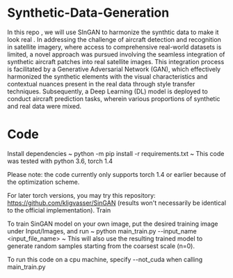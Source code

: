 # Synthetic-Data-Generation
In this repo , we will use SInGAN to harmonize the synthtic data to make it look real . In addressing the challenge of aircraft detection and recognition in satellite imagery, where access to comprehensive real-world datasets is limited, a novel approach was pursued involving the seamless
integration of synthetic aircraft patches into real satellite images. This integration process is facilitated by a Generative Adversarial Network (GAN), which effectively harmonized the synthetic elements with the visual characteristics and contextual nuances present in the real data through style transfer techniques. Subsequently, a Deep Learning (DL) model is deployed to conduct aircraft
prediction tasks, wherein various proportions of synthetic and real data were mixed. 

# Code
Install dependencies
~
python -m pip install -r requirements.txt
~
This code was tested with python 3.6, torch 1.4

Please note: the code currently only supports torch 1.4 or earlier because of the optimization scheme.

For later torch versions, you may try this repository: https://github.com/kligvasser/SinGAN (results won't necessarily be identical to the official implementation).
Train

To train SinGAN model on your own image, put the desired training image under Input/Images, and run
~
python main_train.py --input_name <input_file_name>
~
This will also use the resulting trained model to generate random samples starting from the coarsest scale (n=0).

To run this code on a cpu machine, specify --not_cuda when calling main_train.py
